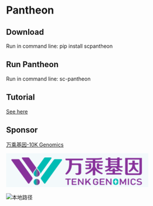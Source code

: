 # Pantheon
## Download
Run in command line: pip install scpantheon

## Run Pantheon
Run in command line: sc-pantheon

## Tutorial
[See here](https://pantheon.readthedocs.io/en/latest/index.html)

## Sponsor
[万乘基因-10K Genomics](http://www.10kgenomics.com/)

![本地路径](10k-genomics.png "万乘基因")

![本地路径](./others/zhijiang.png.png "之江实验室")
